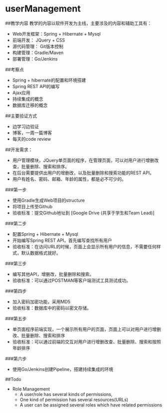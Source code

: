userManagement
==============

##教学内容
教学的内容以软件开发为主线，主要涉及的内容和辅助工具有：
* Web开发框架：Spring + Hibernate + Mysql
* 前端开发： JQuery + CSS
* 源代码管理： Git版本控制
* 构建管理：Gradle/Maven
* 部署管理：Go/Jenkins

##考察点
* Spring + hibernate的配置和环境搭建
* Spring REST API的编写
* Ajax应用
* 持续集成的概念
* 数据库迁移的概念

##主要验证方式
- 边学习边验证
- 博客，一周一篇博客
- 每天的code review

##开发需求：
- 用户管理模块，JQuery单页面的程序，在管理页面，可以对用户进行增删改查，批量删除、搜索和排序。
- 在后台需要提供出用户的增删改，以及批量删除和搜索功能的REST API。
- 用户有姓名、密码、邮箱、年龄的属性，都是必不可少的。

###第一步
- 使用Gradle生成Web项目的structure
- 将项目上传至Github
- 验收标准：提交Github地址到 [Google Drive (共享于学生和Team Lead)]

###第二步
- 配置Spring + Hibernate + Mysql
- 开始编写Spring REST API，首先编写查找所有用户
- 验收标准：在访问URL的时候，页面上会显示所有用户的信息，不需要任何样式，默认数据格式就好。

###第三步
- 编写其他API，增删改，批量删除和搜索。
- 验收标准：可以通过POSTMAN等客户端测试工具测试成功。

###第四步
- 加入密码加密功能，采用MD5
- 验收标准：数据库中的密码以密文存储。

###第五步
- 单页面程序前端实现，一个展示所有用户的页面，页面上可以对用户进行增删改、批量删除、搜索和排序
- 验收标准：可以通过前端的交互对用户进行增删改查、批量删除、搜索和按照年龄排序

###第六步
- 使用Go/Jenkins创建Pipeline，搭建持续集成的环境





##Todo

* Role Management
  - A user/role has several kinds of permissions,
  - One kind of permission has several resources(URLs)
  - A user can be assigned several roles which have related permissions


